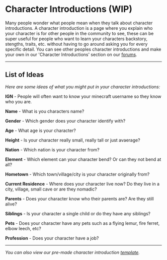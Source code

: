 # Character Introductions (WIP)

Many people wonder what people mean when they talk about character introductions. A character introduction is a page where you explain who your character is for other people in the community to see, these can be super useful for people who want to learn your characters backstory, stengths, traits, etc. without having to go around asking you for every specific detail. You can see other peoples character introductions and make your own in our 'Character Introductions' section on our <a href="https://www.rokucraft.com/forum/m/24336306/viewforum/9027575" target="_blank">forums</a>.
* * *

## List of Ideas

*Here are some ideas of what you might put in your character introductions:*

**IGN** - People will often want to know your minecraft username so they know who you are.

**Name** - What is you characters name?

**Gender** - Which gender does your character identify with?

**Age** - What age is your character?

**Height** - Is your character really small, really tall or just avaerage?

**Nation** - Which nation is your character from?

**Element** - Which element can your character bend? Or can they not bend at all?

**Hometown** - Which town/village/city is your character originally from?

**Current Residence** - Where does your character live now? Do they live in a city, village, small cave or are they nomadic?

**Parents** - Does your character know who their parents are? Are they still alive?

**Siblings** - Is your character a single child or do they have any siblings?

**Pets** - Does your character have any pets such as a flying lemur, fire ferret, elbow leech, etc?

**Profession** - Does your character have a job?
* * *

*You can also view our pre-made character introduction <a href="https://www.rokucraft.com/forum/m/24336306/viewthread/31734638-character-introduction-template" target="_blank">template</a>.*